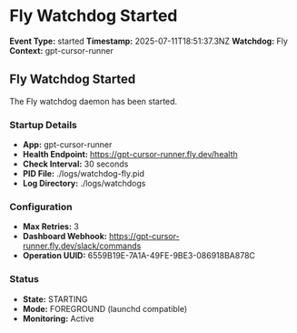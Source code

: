 # Fly Watchdog Started

**Event Type:** started
**Timestamp:** 2025-07-11T18:51:37.3NZ
**Watchdog:** Fly
**Context:** gpt-cursor-runner


## Fly Watchdog Started

The Fly watchdog daemon has been started.

### Startup Details
- **App:** gpt-cursor-runner
- **Health Endpoint:** https://gpt-cursor-runner.fly.dev/health
- **Check Interval:** 30 seconds
- **PID File:** ./logs/watchdog-fly.pid
- **Log Directory:** ./logs/watchdogs

### Configuration
- **Max Retries:** 3
- **Dashboard Webhook:** https://gpt-cursor-runner.fly.dev/slack/commands
- **Operation UUID:** 6559B19E-7A1A-49FE-9BE3-086918BA878C

### Status
- **State:** STARTING
- **Mode:** FOREGROUND (launchd compatible)
- **Monitoring:** Active


